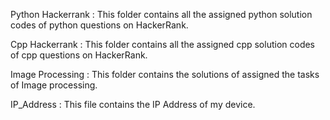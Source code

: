 Python Hackerrank : This folder contains all the assigned python solution codes of python questions on HackerRank.

Cpp Hackerrank : This folder contains all the assigned cpp solution codes of cpp questions on HackerRank.

Image Processing : This folder contains the solutions of assigned the tasks of Image processing.

IP_Address : This file contains the IP Address of my device.

